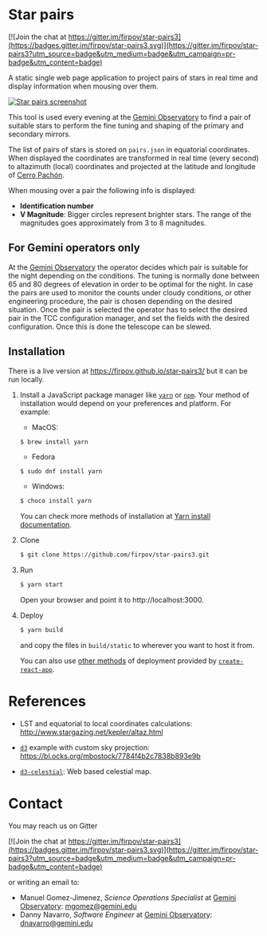 # Star pairs
[![Join the chat at https://gitter.im/firpov/star-pairs3](https://badges.gitter.im/firpov/star-pairs3.svg)](https://gitter.im/firpov/star-pairs3?utm_source=badge&utm_medium=badge&utm_campaign=pr-badge&utm_content=badge)

A static single web page application to project pairs of stars in real time and
display information when mousing over them.

[![Star pairs screenshot](https://github.com/firpov/star-pairs3/raw/master/screenshot.png??raw=true)](https://firpov.github.io/star-pairs3/)


This tool is used every evening at the [Gemini Observatory] to find a pair of
suitable stars to perform the fine tuning and shaping of the primary and
secondary mirrors.

The list of pairs of stars is stored on `pairs.json` in equatorial coordinates.
When displayed the coordinates are transformed in real time (every second) to
altazimuth (local) coordinates and projected at the latitude and longitude of
[Cerro Pachón].

When mousing over a pair the following info is displayed:

  - **Identification number**
  - **V Magnitude**: Bigger circles represent brighter stars. The range of the
    magnitudes goes approximately from 3 to 8 magnitudes.

## For Gemini operators only

At the [Gemini Observatory] the operator decides which pair is suitable for the
night depending on the conditions. The tuning is normally done between 65 and 80
degrees of elevation in order to be optimal for the night. In case the pairs are
used to monitor the counts under cloudy conditions, or other engineering
procedure, the pair is chosen depending on the desired situation. Once the pair
is selected the operator has to select the desired pair in the TCC configuration
manager, and set the fields with the desired configuration. Once this is done
the telescope can be slewed.

## Installation

There is a live version at https://firpov.github.io/star-pairs3/ but it
can be run locally.

1. Install a JavaScript package manager like [`yarn`] or [`npm`]. Your method of
   installation would depend on your preferences and platform. For example:

   - MacOS:
   ```sh
   $ brew install yarn
   ```

   - Fedora
   ```
   $ sudo dnf install yarn
   ```

   - Windows:
   ```sh
   $ choco install yarn
   ```

   You can check more methods of installation at [Yarn install
   documentation](https://yarnpkg.com/lang/en/docs/install/).

1. Clone

   ```sh
   $ git clone https://github.com/firpov/star-pairs3.git
   ```

1. Run

   ```sh
   $ yarn start
   ```

   Open your browser and point it to http://localhost:3000.

1. Deploy

   ```sh
   $ yarn build
   ```

   and copy the files in `build/static` to wherever you want to host it from.

   You can also use [other
   methods](https://github.com/facebook/create-react-app/blob/master/packages/react-scripts/template/README.md#deployment)
   of deployment provided by [`create-react-app`].

# References

* LST and equatorial to local coordinates calculations:
  http://www.stargazing.net/kepler/altaz.html

* [`d3`] example with custom sky projection: https://bl.ocks.org/mbostock/7784f4b2c7838b893e9b

* [`d3-celestial`]: Web based celestial map.

# Contact

You may reach us on Gitter

[![Join the chat at https://gitter.im/firpov/star-pairs3](https://badges.gitter.im/firpov/star-pairs3.svg)](https://gitter.im/firpov/star-pairs3?utm_source=badge&utm_medium=badge&utm_campaign=pr-badge&utm_content=badge)

or writing an email to:

* Manuel Gomez-Jimenez, *Science Operations Specialist* at [Gemini Observatory]: <mgomez@gemini.edu>
* Danny Navarro, *Software Engineer* at [Gemini Observatory]: <dnavarro@gemini.edu>

[Gemini Observatory]: https://www.gemini.edu/
[Cerro Pachón]: https://en.wikipedia.org/wiki/Cerro_Pachón
[`yarn`]: https://yarnpkg.com/
[`npm`]: https://www.npmjs.com/
[`d3`]: https://d3js.org/
[`create-react-app`]: https://github.com/facebook/create-react-app
[`d3-celestial`]: https://github.com/ofrohn/d3-celestial
